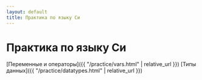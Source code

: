 ```yaml
---
layout: default
title: Практика по языку Си
---
```


# Практика по языку Си

[Переменные и операторы]({{ "/practice/vars.html" | relative_url }})
[Типы данных]({{ "/practice/datatypes.html" | relative_url }})